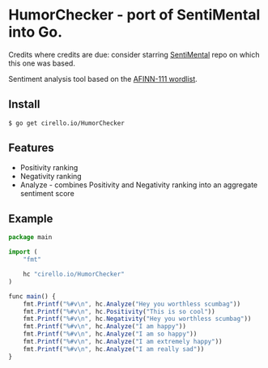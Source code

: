 # HumorChecker - port of SentiMental into Go.

Credits where credits are due: consider starring [SentiMental](https://github.com/thinkroth/Sentimental) repo on which this one was based.

Sentiment analysis tool based on the [AFINN-111 wordlist](http://www2.imm.dtu.dk/pubdb/views/publication_details.php?id=6010).

## Install
    $ go get cirello.io/HumorChecker

## Features

  * Positivity ranking
  * Negativity ranking
  * Analyze - combines Positivity and Negativity ranking into an aggregate sentiment score

## Example
```js
package main

import (
	"fmt"

	hc "cirello.io/HumorChecker"
)

func main() {
	fmt.Printf("%#v\n", hc.Analyze("Hey you worthless scumbag"))
	fmt.Printf("%#v\n", hc.Positivity("This is so cool"))
	fmt.Printf("%#v\n", hc.Negativity("Hey you worthless scumbag"))
	fmt.Printf("%#v\n", hc.Analyze("I am happy"))
	fmt.Printf("%#v\n", hc.Analyze("I am so happy"))
	fmt.Printf("%#v\n", hc.Analyze("I am extremely happy"))
	fmt.Printf("%#v\n", hc.Analyze("I am really sad"))
}

```

